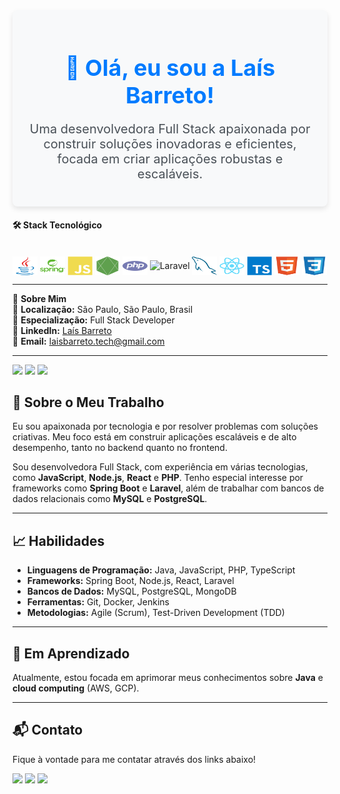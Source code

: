 <div style="background-color: #f8f9fa; border-radius: 8px; padding: 20px; box-shadow: 0 4px 8px rgba(0, 0, 0, 0.1);">
    <h1 style="font-size: 36px; color: #007bff; margin-bottom: 15px; text-align: center;">👋 Olá, eu sou a Laís Barreto!</h1>
    <p style="font-size: 20px; color: #495057; text-align: center;">Uma desenvolvedora Full Stack apaixonada por construir soluções inovadoras e eficientes, focada em criar aplicações robustas e escaláveis.</p>

</div>

#### 🛠️ Stack Tecnológico
<div style="display: inline_block"><br>
  <img align="center" alt="Java" height="30" width="40" src="https://raw.githubusercontent.com/devicons/devicon/master/icons/java/java-original.svg">
  <img align="center" alt="Spring Boot" height="30" width="40" src="https://raw.githubusercontent.com/devicons/devicon/master/icons/spring/spring-original-wordmark.svg">
  <img align="center" alt="JavaScript" height="30" width="40" src="https://raw.githubusercontent.com/devicons/devicon/master/icons/javascript/javascript-plain.svg">
  <img align="center" alt="Node.js" height="30" width="40" src="https://raw.githubusercontent.com/devicons/devicon/master/icons/nodejs/nodejs-plain.svg">
  <img align="center" alt="PHP" height="30" width="40" src="https://raw.githubusercontent.com/devicons/devicon/master/icons/php/php-plain.svg">
  <img align="center" alt="Laravel" height="30" width="40" src="https://raw.githubusercontent.com/laravel/art/d5f5e725c27f877ed032225fe0b00afee9337d0f/logo-mark/5%20svg/1%20PMS/laravel-mark-PMS-red-1788C.svg">
  <img align="center" alt="SQL" height="30" width="40" src="https://raw.githubusercontent.com/devicons/devicon/master/icons/mysql/mysql-original.svg">
  <img align="center" alt="React" height="30" width="40" src="https://raw.githubusercontent.com/devicons/devicon/master/icons/react/react-original.svg">
  <img align="center" alt="TypeScript" height="30" width="40" src="https://raw.githubusercontent.com/devicons/devicon/master/icons/typescript/typescript-plain.svg">
  <img align="center" alt="HTML5" height="30" width="40" src="https://raw.githubusercontent.com/devicons/devicon/master/icons/html5/html5-original.svg">
  <img align="center" alt="CSS3" height="30" width="40" src="https://raw.githubusercontent.com/devicons/devicon/master/icons/css3/css3-original.svg">
</div>

---

  🌟 **Sobre Mim**  
🔹 **Localização:** São Paulo, São Paulo, Brasil  
🔹 **Especialização:** Full Stack Developer  
🔹 **LinkedIn:** [Laís Barreto](https://www.linkedin.com/in/lais-barreto/)  
🔹 **Email:** [laisbarreto.tech@gmail.com](mailto:laisbarreto.tech@gmail.com)  

---

<div> 
    <a href="linkedin.com/in/lais-barreto/" target="_blank"><img src="https://img.shields.io/badge/-LinkedIn-%230077B5?style=for-the-badge&logo=linkedin&logoColor=white" target="_blank"></a> 
   <a href = "mailto:laisbarreto.tech@gmail.com"><img src="https://img.shields.io/badge/-Gmail-%23333?style=for-the-badge&logo=gmail&logoColor=white" target="_blank"></a>
  <a href="https://instagram.com/labvieira" target="_blank"><img src="https://img.shields.io/badge/-Instagram-%23E4405F?style=for-the-badge&logo=instagram&logoColor=white" target="_blank"></a>  
</div>

## 🚀 **Sobre o Meu Trabalho**

Eu sou apaixonada por tecnologia e por resolver problemas com soluções criativas. Meu foco está em construir aplicações escaláveis e de alto desempenho, tanto no backend quanto no frontend.

Sou desenvolvedora Full Stack, com experiência em várias tecnologias, como **JavaScript**, **Node.js**, **React** e **PHP**. Tenho especial interesse por frameworks como **Spring Boot** e **Laravel**, além de trabalhar com bancos de dados relacionais como **MySQL** e **PostgreSQL**.

---

## 📈 **Habilidades**

- **Linguagens de Programação:** Java, JavaScript, PHP, TypeScript
- **Frameworks:** Spring Boot, Node.js, React, Laravel
- **Bancos de Dados:** MySQL, PostgreSQL, MongoDB
- **Ferramentas:** Git, Docker, Jenkins
- **Metodologias:** Agile (Scrum), Test-Driven Development (TDD)

---

## 🌱 **Em Aprendizado**

Atualmente, estou focada em aprimorar meus conhecimentos sobre **Java** e **cloud computing** (AWS, GCP).

---

## 📬 **Contato**

Fique à vontade para me contatar através dos links abaixo!

<div> 
    <a href="linkedin.com/in/lais-barreto/" target="_blank"><img src="https://img.shields.io/badge/-LinkedIn-%230077B5?style=for-the-badge&logo=linkedin&logoColor=white" target="_blank"></a> 
   <a href = "mailto:laisbarreto.tech@gmail.com"><img src="https://img.shields.io/badge/-Gmail-%23333?style=for-the-badge&logo=gmail&logoColor=white" target="_blank"></a>
  <a href="https://instagram.com/labvieira" target="_blank"><img src="https://img.shields.io/badge/-Instagram-%23E4405F?style=for-the-badge&logo=instagram&logoColor=white" target="_blank"></a>  
</div>
